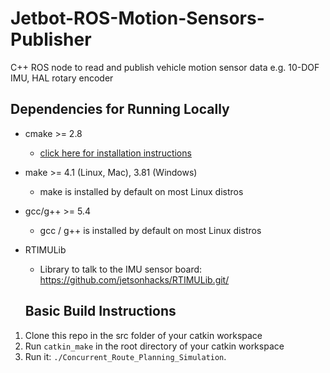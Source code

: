 # Jetbot-ROS-Motion-Sensors-Publisher
C++ ROS node to read and publish vehicle motion sensor data e.g. 10-DOF IMU, HAL rotary encoder


## Dependencies for Running Locally
* cmake >= 2.8
  * [click here for installation instructions](https://cmake.org/install/)
* make >= 4.1 (Linux, Mac), 3.81 (Windows)
  * make is installed by default on most Linux distros
* gcc/g++ >= 5.4
  * gcc / g++ is installed by default on most Linux distros
* RTIMULib
  * Library to talk to the IMU sensor board: https://github.com/jetsonhacks/RTIMULib.git/


  ## Basic Build Instructions

1. Clone this repo in the src folder of your catkin workspace
2. Run `catkin_make` in the root directory of your catkin workspace 
4. Run it: `./Concurrent_Route_Planning_Simulation`.
 
